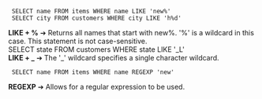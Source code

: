      SELECT name FROM items WHERE name LIKE 'new%'       
     SELECT city FROM customers WHERE city LIKE 'h%d'       
**LIKE + %** ➔ Returns all names that start with new%. '%' is a wildcard in this case. This statement is not case-sensitive.  
     SELECT state FROM customers WHERE state LIKE '_L'        
**LIKE + \_** ➔ The '\_' wildcard specifies a single character wildcard.   


     SELECT name FROM items WHERE name REGEXP 'new'       
**REGEXP** ➔ Allows for a regular expression to be used.  